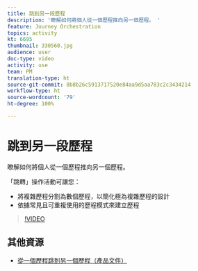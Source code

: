 ```yaml
---
title: 跳到另一段歷程
description: '瞭解如何將個人從一個歷程推向另一個歷程。 '
feature: Journey Orchestration
topics: activity
kt: 6695
thumbnail: 330560.jpg
audience: user
doc-type: video
activity: use
team: PM
translation-type: ht
source-git-commit: 8b8b26c5913717520e84aa9d5aa783c2c3434214
workflow-type: ht
source-wordcount: '79'
ht-degree: 100%

---
```



# 跳到另一段歷程

瞭解如何將個人從一個歷程推向另一個歷程。

「跳轉」操作活動可讓您：

* 將複雜歷程分割為數個歷程，以簡化極為複雜歷程的設計
* 依據常見且可重複使用的歷程模式來建立歷程

>[!VIDEO](https://video.tv.adobe.com/v/330560?quality=12&captions=chi_hant)

## 其他資源

* [從一個歷程跳到另一個歷程（產品文件）](https://experienceleague.adobe.com/docs/journeys/using/building-journeys/about-journey-building/action-activities/jump.html?lang=en#building-journeys)


